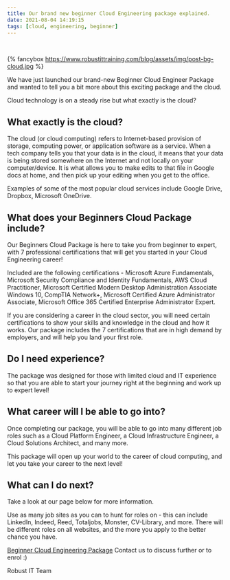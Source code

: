 ```yaml
---
title: Our brand new beginner Cloud Engineering package explained.
date: 2021-08-04 14:19:15
tags: [cloud, engineering, beginner]
---
```


<style>
 
    #banner {
    position: absolute;
    top: 0;
    left: 0;
    width: 100%;
    height: 100%;
    background: -webkit-linear-gradient(rgba(0,0,0,0.1), rgba(0,0,0,0.6)), url(https://www.robustittraining.com/blog/assets/img/post-bg-cloud.jpg) center;
    background: -moz-linear-gradient(rgba(0,0,0,0.1), rgba(0,0,0,0.6)), url(https://www.robustittraining.com/blog/assets/img/post-bg-cloud.jpg) center;
    background: -ms-linear-gradient(rgba(0,0,0,0.1), rgba(0,0,0,0.6)), url(https://www.robustittraining.com/blog/assets/img/post-bg-cloud.jpg) center;
    background: linear-gradient(rgba(0,0,0,0.1), rgba(0,0,0,0.6)), url(https://www.robustittraining.com/blog/assets/img/post-bg-cloud.jpg) center;
    -webkit-background-size: cover;
    -moz-background-size: cover;
    background-size: cover;
    z-index: -1;
}
</style>
<br>

<!-- add image to post -->

{% fancybox https://www.robustittraining.com/blog/assets/img/post-bg-cloud.jpg  %}

<!-- add content to post -->

We have just launched our brand-new Beginner Cloud Engineer Package and wanted to tell you a bit more about this exciting package and the cloud.

Cloud technology is on a steady rise but what exactly is the cloud?

## What exactly is the cloud?

The cloud (or cloud computing) refers to Internet-based provision of storage, computing power, or application software as a service. When a tech company tells you that your data is in the cloud, it means that your data is being stored somewhere on the Internet and not locally on your computer/device. It is what allows you to make edits to that file in Google docs at home, and then pick up your editing when you get to the office.

Examples of some of the most popular cloud services include Google Drive, Dropbox, Microsoft OneDrive.

## What does your Beginners Cloud Package include?

Our Beginners Cloud Package is here to take you from beginner to expert, with 7 professional certifications that will get you started in your Cloud Engineering career!

Included are the following certifications - Microsoft Azure Fundamentals, Microsoft Security Compliance and Identity Fundamentals, AWS Cloud Practitioner, Microsoft Certified Modern Desktop Administration Associate Windows 10, CompTIA Network+, Microsoft Certified Azure Administrator Associate, Microsoft Office 365 Certified Enterprise Administrator Expert.

If you are considering a career in the cloud sector, you will need certain certifications to show your skills and knowledge in the cloud and how it works. Our package includes the 7 certifications that are in high demand by employers, and will help you land your first role.

## Do I need experience?

The package was designed for those with limited cloud and IT experience so that you are able to start your journey right at the beginning and work up to expert level!

## What career will I be able to go into?

Once completing our package, you will be able to go into many different job roles such as a Cloud Platform Engineer, a Cloud Infrastructure Engineer, a Cloud Solutions Architect, and many more.

This package will open up your world to the career of cloud computing, and let you take your career to the next level!

## What can I do next?

Take a look at our page below for more information.

Use as many job sites as you can to hunt for roles on - this can include LinkedIn, Indeed, Reed, Totaljobs, Monster, CV-Library, and more. There will be different roles on all websites, and the more you apply to the better chance you have.

[Beginner Cloud Engineering Package](https://www.robustittraining.com/packages/beginner_cloud_engineering_package) Contact us to discuss further or to enrol :)

Robust IT Team
